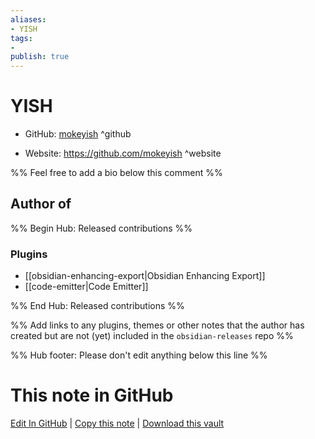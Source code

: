 ```yaml
---
aliases:
- YISH
tags:
- 
publish: true
---
```


# YISH

- GitHub: [mokeyish](https://github.com/mokeyish/) ^github
<!-- - Discord: `@` ^discord-->
- Website: <https://github.com/mokeyish> ^website
<!-- - [[Publish sites|Publish site]]: <https://> ^publish-->

%% Feel free to add a bio below this comment %%


## Author of

%% Begin Hub: Released contributions %%
### Plugins
- [[obsidian-enhancing-export|Obsidian Enhancing Export]]
- [[code-emitter|Code Emitter]]

%% End Hub: Released contributions %%

%% Add links to any plugins, themes or other notes that the author has created but are not (yet) included in the `obsidian-releases` repo %%

<!--
### Unlisted plugins
-->

<!--
### Others
-->

<!--
## Sponsor this author
-->

<!-- - [[GitHub sponsors]]: [Sponsor @mokeyish on GitHub Sponsors](https://github.com/sponsors/mokeyish) ^github-sponsor-->
<!-- - [[Buy me a coffee]]: <https://> ^buy-me-a-coffee-->
<!-- - [[PayPal]]: <https://> ^paypal-->
<!-- - [[Patreon]]: <https://> ^patreon-->

<!--
## Follow this author
-->

<!-- - [[YouTube Channels|On YouTube]]: <https://> ^youtube-->
<!-- - Twitter: <https://> ^twitter-->
<!-- - ... -->

%% Hub footer: Please don't edit anything below this line %%

# This note in GitHub

<span class="git-footer">[Edit In GitHub](https://github.dev/obsidian-community/obsidian-hub/blob/main/01%20-%20Community/People/mokeyish.md "git-hub-edit-note") | [Copy this note](https://raw.githubusercontent.com/obsidian-community/obsidian-hub/main/01%20-%20Community/People/mokeyish.md "git-hub-copy-note") | [Download this vault](https://github.com/obsidian-community/obsidian-hub/archive/refs/heads/main.zip "git-hub-download-vault") </span>
